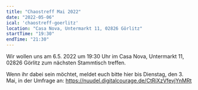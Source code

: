 ```yaml
---
title: "Chaostreff Mai 2022"
date: "2022-05-06"
ical: 'chaostreff-goerlitz'
location: "Casa Nova, Untermarkt 11, 02826 Görlitz"
startTime: "19:30"
endTime: "21:30"
---
```


Wir wollen uns am 6.5. 2022 um 19:30 Uhr im Casa Nova, Untermarkt 11, 02826 Görlitz zum nächsten Stammtisch treffen.

Wenn ihr dabei sein möchtet, meldet euch bitte hier bis Dienstag, den 3. Mai, in der Umfrage an: https://nuudel.digitalcourage.de/CtRiXzVfevjYnMRt